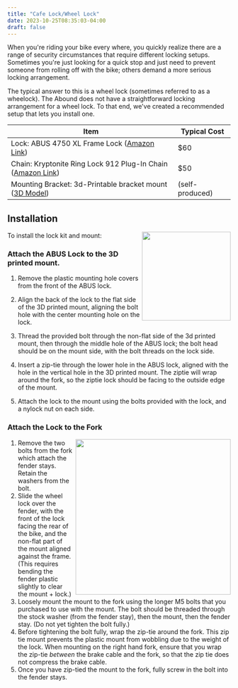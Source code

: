 ```yaml
---
title: "Cafe Lock/Wheel Lock"
date: 2023-10-25T08:35:03-04:00
draft: false
---
```


When you're riding your bike every where, you quickly realize there are a 
range of security circumstances that require different locking setups.
Sometimes you're just looking for a quick stop and just need to prevent
someone from rolling off with the bike; others demand a more serious locking
arrangement.

The typical answer to this is a wheel lock (sometimes referred to as a
wheelock). The Abound does not have a straightforward locking arrangement for a
wheel lock. To that end, we've created a recommended setup that lets you
install one.

| Item | Typical Cost | 
| ---- | ------------ |
| Lock: ABUS 4750 XL Frame Lock ([Amazon Link](https://amzn.to/46NeDwM)) | $60 |
| Chain: Kryptonite Ring Lock 912 Plug-In Chain ([Amazon Link](https://amzn.to/3tTjAFN)) | $50 |
| Mounting Bracket: 3d-Printable bracket mount ([3D Model](https://www.printables.com/model/530496-aventon-abound-4750xl-cafe-lock-bracket)) | (self-produced) |

## Installation

<img src="/img/mount-nut-sm.jpg" style="width: 200px; margin-left: 5px; margin-bottom: 5px; float: right;" /> 

To install the lock kit and mount:

### Attach the ABUS Lock to the 3D printed mount. 

   
1. Remove the plastic mounting hole covers from the front of the ABUS lock.
 
2. Align the back of the lock to the flat side of the 3D printed mount,
   aligning the bolt hole with the center mounting hole on the lock.
3. Thread the provided bolt through the non-flat side of the 3d
   printed mount, then through the middle hole of the ABUS lock; the bolt
   head should be on the mount side, with the bolt threads on the lock side.
3. Insert a zip-tie through the lower hole in the ABUS lock, aligned with
   the hole in the vertical hole in the 3D printed mount. 
   The ziptie will wrap around the fork, so the ziptie lock should be facing to
   the outside edge of the mount.
3. Attach the lock to the mount using the bolts provided with the lock, and a 
   nylock nut on each side.
   
### Attach the Lock to the Fork

<img src="/img/fork-mounted-sm.jpg" style="width: 350px; margin-left: 5px; margin-bottom: 5px; float: right;" /> 

1. Remove the two bolts from the fork which attach the fender stays. Retain
   the washers from the bolt.
2. Slide the wheel lock over the fender, with the front of the lock facing
   the rear of the bike, and the non-flat part of the mount aligned against
   the frame. (This requires bending the fender plastic slightly to clear
   the mount + lock.)
3. Loosely mount the mount to the fork using the longer M5 bolts that you
   purchased to use with the mount. The bolt should be threaded through
   the stock washer (from the fender stay), then the mount, then the fender
   stay. (Do not yet tighten the bolt fully.) 
4. Before tightening the bolt fully, wrap the zip-tie around the fork. This
   zip tie mount prevents the plastic mount from wobbling due to the weight
   of the lock. When mounting on the right hand fork, ensure that you wrap 
   the zip-tie *between* the brake cable and the fork, so that the zip tie
   does not compress the brake cable.
5. Once you have zip-tied the mount to the fork, fully screw in the bolt
   into the fender stays.



